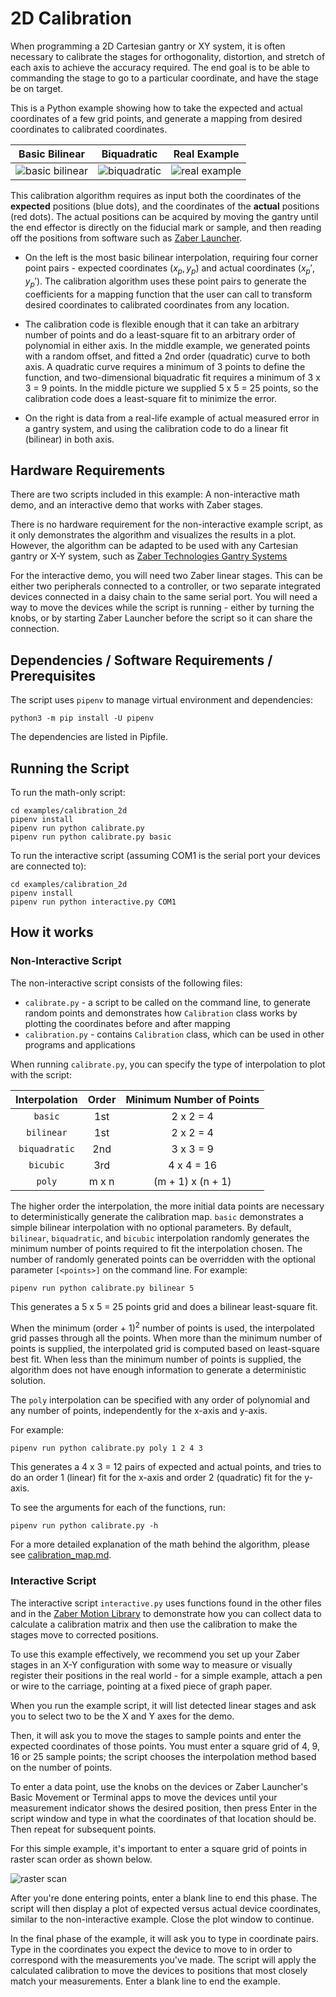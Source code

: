 # 2D Calibration

When programming a 2D Cartesian gantry or XY system, it is often necessary to calibrate the stages for orthogonality, distortion, and stretch of each axis to achieve the accuracy required. The end goal is to be able to commanding the stage to go to a particular coordinate, and have the stage be on target.

This is a Python example showing how to take the expected and actual coordinates of a few grid
points, and generate a mapping from desired coordinates to calibrated coordinates.

|         Basic Bilinear           |            Biquadratic              |             Real Example              |
|:--------------------------------:|:-----------------------------------:|:-------------------------------------:|
| ![basic bilinear](img/basic.png) | ![biquadratic](img/biquadratic.png) | ![real example](img/real_example.png) |

This calibration algorithm requires as input both the coordinates of the **expected** positions (blue dots), and the coordinates of the **actual** positions (red dots). The actual positions can be acquired by moving the gantry until the end effector is directly on the fiducial mark or sample, and then reading off the positions from software such as [Zaber Launcher](https://zaber.com/zaber-launcher#download).

- On the left is the most basic bilinear interpolation, requiring four corner point pairs - expected coordinates $(x_p, y_p)$ and actual coordinates $(x_p', y_p')$. The calibration algorithm uses these point pairs to generate the coefficients for a mapping function that the user can call to transform desired coordinates to calibrated coordinates from any location.

- The calibration code is flexible enough that it can take an arbitrary number of points and do a least-square fit to an arbitrary order of polynomial in either axis.  In the middle example, we generated points with a random offset, and fitted a 2nd order (quadratic) curve to both axis.  A quadratic curve requires a minimum of 3 points to define the function, and two-dimensional biquadratic fit requires a minimum of 3 x 3 = 9 points.  In the middle picture we supplied 5 x 5 = 25 points, so the calibration code does a least-square fit to minimize the error.

- On the right is data from a real-life example of actual measured error in a gantry system, and using the calibration code to do a linear fit (bilinear) in both axis.

## Hardware Requirements

There are two scripts included in this example: A non-interactive math demo, and an interactive demo that works with Zaber stages.

There is no hardware requirement for the non-interactive example script, as it only demonstrates the algorithm
and visualizes the results in a plot.  However, the algorithm can be adapted to be used with any
Cartesian gantry or X-Y system, such as
[Zaber Technologies Gantry Systems](https://www.zaber.com/products/xy-xyz-gantry-stages)

For the interactive demo, you will need two Zaber linear stages. This can be either two peripherals connected to a controller,
or two separate integrated devices connected in a daisy chain to the same serial port. You will need a way to move the devices
while the script is running - either by turning the knobs, or by starting Zaber Launcher before the script so it can share
the connection.

## Dependencies / Software Requirements / Prerequisites

The script uses `pipenv` to manage virtual environment and dependencies:

```shell
python3 -m pip install -U pipenv
```

The dependencies are listed in Pipfile.

## Running the Script

To run the math-only script:

```shell
cd examples/calibration_2d
pipenv install
pipenv run python calibrate.py
pipenv run python calibrate.py basic
```

To run the interactive script (assuming COM1 is the serial port your devices are connected to):

```shell
cd examples/calibration_2d
pipenv install
pipenv run python interactive.py COM1
```

## How it works

### Non-Interactive Script

The non-interactive script consists of the following files:

- `calibrate.py` - a script to be called on the command line, to generate random points
and demonstrates how `Calibration` class works by plotting the coordinates before and after mapping
- `calibration.py` - contains `Calibration` class, which can be used in other programs and applications

When running `calibrate.py`, you can specify the type of interpolation to plot with the script:

| Interpolation | Order | Minimum Number of Points |
|:-------------:|:-----:|:------------------------:|
|    `basic`    |  1st  |        2 x 2 = 4         |
|  `bilinear`   |  1st  |        2 x 2 = 4         |
| `biquadratic` |  2nd  |        3 x 3 = 9         |
|   `bicubic`   |  3rd  |        4 x 4 = 16        |
|    `poly`     | m x n |    (m + 1) x (n + 1)     |

The higher order the interpolation, the more initial data points
are necessary to deterministically generate the calibration map.
`basic` demonstrates a simple bilinear interpolation with no optional parameters.
By default, `bilinear`, `biquadratic`, and `bicubic` interpolation randomly generates
the minimum number of points required to fit the interpolation chosen.
The number of randomly generated points can be overridden with
the optional parameter `[<points>]` on the command line.  For example:

```shell
pipenv run python calibrate.py bilinear 5
```

This generates a 5 x 5 = 25 points grid and does a bilinear least-square fit.

When the minimum (order + 1)<sup>2</sup> number of points is used, the interpolated grid passes
through all the points.  When more than the minimum number of points is supplied, the interpolated
grid is computed based on least-square best fit.  When less than the minimum number of points is
supplied, the algorithm does not have enough information to generate a deterministic solution.

The `poly` interpolation can be specified with any order of polynomial and any number of points,
independently for the x-axis and y-axis.

For example:

```shell
pipenv run python calibrate.py poly 1 2 4 3
```

This generates a 4 x 3 = 12 pairs of expected and actual points,
and tries to do an order 1 (linear) fit for the x-axis and order 2 (quadratic) fit for the y-axis.

To see the arguments for each of the functions, run:

```shell
pipenv run python calibrate.py -h
```

For a more detailed explanation of the math behind the algorithm,
please see [calibration_map.md](calibration_map.md).


### Interactive Script

The interactive script `interactive.py` uses functions found in the other files and in the
[Zaber Motion Library](https://software.zaber.com/motion-library/docs) to demonstrate how you
can collect data to calculate a calibration matrix and then use the calibration to make the
stages move to corrected positions.

To use this example effectively, we recommend you set up your Zaber stages in an X-Y configuration
with some way to measure or visually register their positions in the real world - for a simple example,
attach a pen or wire to the carriage, pointing at a fixed piece of graph paper.

When you run the example script, it will list detected linear stages and ask you to select two
to be the X and Y axes for the demo.

Then, it will ask you to move the stages to sample points and enter the expected coordinates of those points.
You must enter a square grid of 4, 9, 16 or 25 sample points; the script chooses the interpolation method based
on the number of points.

To enter a data point, use the knobs on the devices or Zaber Launcher's Basic Movement or Terminal apps to
move the devices until your measurement indicator shows the desired position, then press Enter in the script
window and type in what the coordinates of that location should be. Then repeat for subsequent points.

For this simple example, it's important to enter a square grid of points in raster scan order as shown below.

<img src="img/raster.png" style="max-width:20rem;" alt="raster scan">

After you're done entering points, enter a blank line to end this phase. The script will then display a plot
of expected versus actual device coordinates, similar to the non-interactive example. Close the plot window
to continue.

In the final phase of the example, it will ask you to type in coordinate pairs. Type in the coordinates you expect
the device to move to in order to correspond with the measurements you've made. The script will apply the calculated
calibration to move the devices to positions that most closely match your measurements. Enter a blank line to
end the example.
